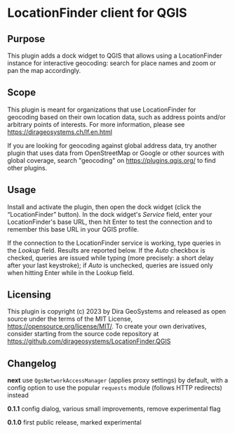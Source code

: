 
# LocationFinder client for QGIS

## Purpose

This plugin adds a dock widget to QGIS that allows using
a LocationFinder instance for interactive geocoding:
search for place names and zoom or pan the map accordingly.

## Scope

This plugin is meant for organizations that use LocationFinder
for geocoding based on their own location data, such as address
points and/or arbitrary points of interests. For more information,
please see <https://dirageosystems.ch/lf.en.html>

If you are looking for geocoding against global address data,
try another plugin that uses data from OpenStreetMap or Google
or other sources with global coverage, search "geocoding" on
<https://plugins.qgis.org/> to find other plugins.

## Usage

Install and activate the plugin, then open the dock widget
(click the “LocationFinder” button). In the dock widget's
*Service* field, enter your LocationFinder's base URL,
then hit Enter to test the connection and to remember
this base URL in your QGIS profile.

If the connection to the LocationFinder service is working,
type queries in the *Lookup* field. Results are reported
below. If the *Auto* checkbox is checked, queries are
issued while typing (more precisely: a short delay after
your last keystroke); if *Auto* is unchecked, queries are
issued only when hitting Enter while in the Lookup field.

## Licensing

This plugin is copyright (c) 2023 by Dira GeoSystems and
released as open source under the terms of the MIT License,
<https://opensource.org/license/MIT/>. To create your own
derivatives, consider starting from the source code repository
at <https://github.com/dirageosystems/LocationFinder.QGIS>

## Changelog

**next** use `QgsNetworkAccessManager` (applies proxy
settings) by default, with a config option to use the popular
`requests` module (follows HTTP redirects) instead

**0.1.1** config dialog, various small improvements, remove
experimental flag

**0.1.0** first public release, marked experimental
